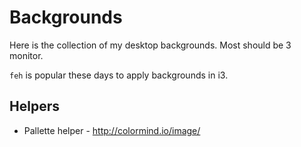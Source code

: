 # Backgrounds

Here is the collection of my desktop backgrounds. Most should be 3 monitor.

`feh` is popular these days to apply backgrounds in i3.

## Helpers

 * Pallette helper - http://colormind.io/image/
